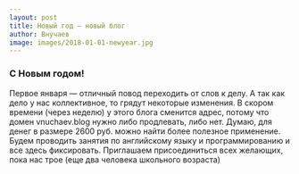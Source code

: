 ```yaml
---
layout: post
title: Новый год — новый блог
author: Внучаев
image: images/2018-01-01-newyear.jpg
---
```

### С Новым годом!
Первое января — отличный повод переходить от слов к делу. А так как дело у нас коллективное, то грядут некоторые изменения. В скором времени (через неделю) у этого блога сменится адрес, потому что домен vnuchaev.blog нужно либо продлевать, либо нет. Думаю, для денег в размере 2600 руб. можно найти более полезное применение. Будем проводить занятия по английскому языку и программированию и все здесь фиксировать. Приглашаем присоединиться всех желающих, пока нас трое (еще два человека школьного возраста)
